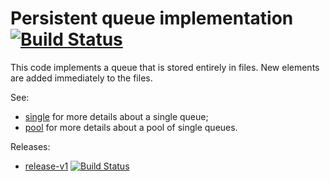 # Persistent queue implementation [![Build Status](https://travis-ci.org/ict-project/libict-queue.svg?branch=main)](https://travis-ci.org/ict-project/libict-queue)

This code implements a queue that is stored entirely in files. New elements are added immediately to the files.

See:
* [single](source/single.md) for more details about a single queue;
* [pool](source/pool.md) for more details about a pool of single queues.

Releases:
* [release-v1](/ict-project/libict-queue/tree/release-v1) [![Build Status](https://travis-ci.org/ict-project/libict-queue.svg?branch=release-v1)](https://travis-ci.org/ict-project/libict-queue)